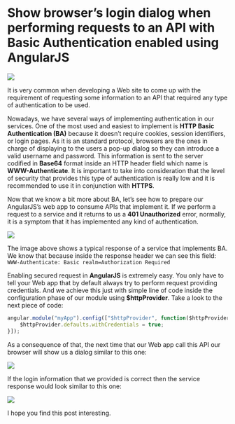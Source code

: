# Show browser’s login dialog when performing requests to an API with Basic Authentication enabled using AngularJS

![](https://res.cloudinary.com/dr4a6933v/image/upload/v1648565183/iaguilarmartin.com/SecurityAngularJS.png)

It is very common when developing a Web site to come up with the requirement of requesting some information to an API that required any type of authentication to be used.

Nowadays, we have several ways of implementing authentication in our services. One of the most used and easiest to implement is **HTTP Basic Authentication (BA)** because it doesn’t require cookies, session identifiers, or login pages. As it is an standard protocol, browsers are the ones in charge of displaying to the users a pop-up dialog so they can introduce a valid username and password. This information is sent to the server codified in **Base64** format inside an HTTP header field which name is **WWW-Authenticate**. It is important to take into consideration that the level of security that provides this type of authentication is really low and it is recommended to use it in conjunction with **HTTPS**.

Now that we know a bit more about BA, let’s see how to prepare our AngularJS’s web app to consume APIs that implement it. If we perform a request to a service and it returns to us a **401 Unauthorized** error, normally, it is a symptom that it has implemented any kind of authentication.

![](https://res.cloudinary.com/dr4a6933v/image/upload/v1648592865/iaguilarmartin.com/401error.png)

The image above shows a typical response of a service that implements BA. We know that because inside the response header we can see this field: `WWW-Authenticate: Basic realm=Authorization Required`

Enabling secured request in **AngularJS** is extremely easy. You only have to tell your Web app that by default always try to perform request providing credentials. And we achieve this just with simple line of code inside the configuration phase of our module using  **$httpProvider**. Take a look to the next piece of code:

```javascript
angular.module("myApp").config(["$httpProvider", function($httpProvider) {
    $httpProvider.defaults.withCredentials = true;
}]);
```

As a consequence of that, the next time that our Web app call this API our browser will show us a dialog similar to this one:

![](https://res.cloudinary.com/dr4a6933v/image/upload/v1648592865/iaguilarmartin.com/login.png)

If the login information that we provided is correct then the service response would look similar to this one:

![](https://res.cloudinary.com/dr4a6933v/image/upload/v1648592865/iaguilarmartin.com/200Ok.png)

I hope you find this post interesting.